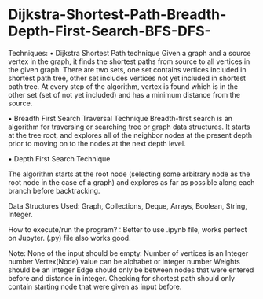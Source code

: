 # Dijkstra-Shortest-Path-Breadth-Depth-First-Search-BFS-DFS-


Techniques:
•	Dijkstra Shortest Path technique
Given a graph and a source vertex in the graph, it finds the shortest paths from source to all vertices in the given graph.
There are two sets, one set contains vertices included in shortest path tree, other set includes vertices not yet included in 
shortest path tree. At every step of the algorithm, vertex is found which is in the other set (set of not yet included) and has 
a minimum distance from the source.

•	Breadth First Search Traversal Technique
Breadth-first search is an algorithm for traversing or searching tree or graph data structures. It starts at the tree root,
and explores all of the neighbor nodes at the present depth prior to moving on to the nodes at the next depth level. 

•	Depth First Search Technique

The algorithm starts at the root node (selecting some arbitrary node as the root node in the case of a graph) and explores as
far as possible along each branch before backtracking.

Data Structures Used:
Graph, Collections, Deque, Arrays, Boolean, String, Integer.

How to execute/run the program? : 
Better to use .ipynb file, works perfect on Jupyter. (.py) file also works good. 

Note: 
None of the input should be empty.
Number of vertices is an Integer number
Vertex(Node) value can be alphabet or integer number
Weights should be an integer
Edge should only be between nodes that were entered before and distance in integer.
Checking for shortest path should only contain starting node that were given as input before.
